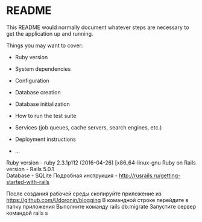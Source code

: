 # README

This README would normally document whatever steps are necessary to get the
application up and running.

Things you may want to cover:

* Ruby version

* System dependencies

* Configuration

* Database creation

* Database initialization

* How to run the test suite

* Services (job queues, cache servers, search engines, etc.)

* Deployment instructions

* ...

Ruby version - ruby 2.3.1p112 (2016-04-26) [x86_64-linux-gnu 
Ruby on Rails version - Rails 5.0.1  
Database - SQLite
Подробная инструкция - http://rusrails.ru/getting-started-with-rails

После создания рабочей среды скопируйте приложение из https://github.com/Udoronin/blogging 
В командной строке перейдите в папку приложения
Выполните команду rails db:migrate
Запустите сервер командой rails s




